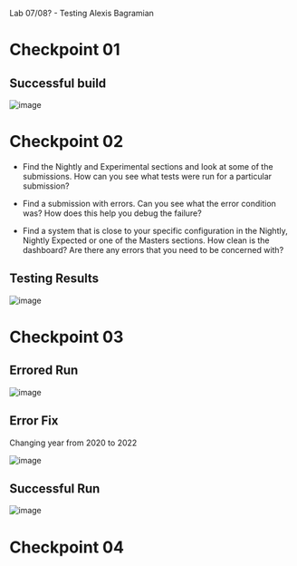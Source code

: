 Lab 07/08? - Testing
Alexis Bagramian


# Checkpoint 01

## Successful build
![image](https://user-images.githubusercontent.com/48782723/159775329-efe6665f-ae37-48bb-b39f-831e616ad1b7.png)

# Checkpoint 02

* Find the Nightly and Experimental sections and look at some of the submissions. How can you see what tests were run for a particular submission?
  

* Find a submission with errors. Can you see what the error condition was? How does this help you debug the failure?

* Find a system that is close to your specific configuration in the Nightly, Nightly Expected or one of the Masters sections. How clean is the dashboard? Are there any errors that you need to be concerned with?

## Testing Results
![image](https://user-images.githubusercontent.com/48782723/159825407-4e51130d-a222-4543-b9cd-73d51f8e230d.png)

# Checkpoint 03

## Errored Run
![image](https://user-images.githubusercontent.com/48782723/159970144-9e20fba9-9e41-4208-8e19-816127794d9a.png)

## Error Fix
Changing year from 2020 to 2022

![image](https://user-images.githubusercontent.com/48782723/159970937-4420c23d-8f47-4971-ba72-42baa87b3217.png)

## Successful Run

![image](https://user-images.githubusercontent.com/48782723/159973466-401e8079-9c76-49cc-9208-5c0025f1c206.png)


# Checkpoint 04


